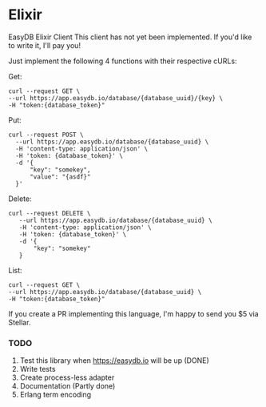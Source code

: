 # Elixir
EasyDB Elixir Client
This client has not yet been implemented. If you'd like to write it, I'll pay you!

Just implement the following 4 functions with their respective cURLs:

Get: 
```
curl --request GET \ 
--url https://app.easydb.io/database/{database_uuid}/{key} \
-H "token:{database_token}"
```

Put: 
```
curl --request POST \  
  --url https://app.easydb.io/database/{database_uuid} \
  -H 'content-type: application/json' \
  -H 'token: {database_token}' \
  -d '{ 
      "key": "somekey",
      "value": "{asdf}"
  }'
```

Delete:
```
curl --request DELETE \
   --url https://app.easydb.io/database/{database_uuid} \
   -H 'content-type: application/json' \
   -H 'token: {database_token}' \
   -d '{
       "key": "somekey"
   }
```

List: 
```
curl --request GET \ 
--url https://app.easydb.io/database/{database_uuid} \
-H "token:{database_token}"
```

If you create a PR implementing this language, I'm happy to send you $5 via Stellar.

### TODO

1) Test this library when https://easydb.io will be up (DONE)
2) Write tests
3) Create process-less adapter
4) Documentation (Partly done)
5) Erlang term encoding
